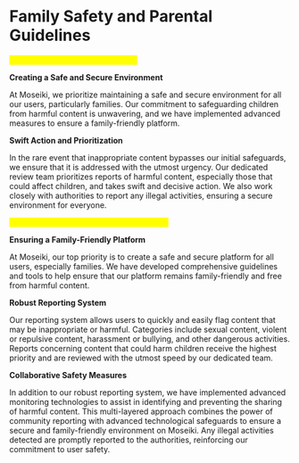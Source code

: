 # Family Safety and Parental Guidelines

<mark style="color:yellow;">**Version 1: Emphasis on AI Control**</mark>

**Creating a Safe and Secure Environment**

At Moseiki, we prioritize maintaining a safe and secure environment for all our users, particularly families. Our commitment to safeguarding children from harmful content is unwavering, and we have implemented advanced measures to ensure a family-friendly platform.

**Swift Action and Prioritization**

In the rare event that inappropriate content bypasses our initial safeguards, we ensure that it is addressed with the utmost urgency. Our dedicated review team prioritizes reports of harmful content, especially those that could affect children, and takes swift and decisive action. We also work closely with authorities to report any illegal activities, ensuring a secure environment for everyone.

<mark style="color:yellow;">**Version 2: Emphasis on Reporting System**</mark>

**Ensuring a Family-Friendly Platform**

At Moseiki, our top priority is to create a safe and secure platform for all users, especially families. We have developed comprehensive guidelines and tools to help ensure that our platform remains family-friendly and free from harmful content.

**Robust Reporting System**

Our reporting system allows users to quickly and easily flag content that may be inappropriate or harmful. Categories include sexual content, violent or repulsive content, harassment or bullying, and other dangerous activities. Reports concerning content that could harm children receive the highest priority and are reviewed with the utmost speed by our dedicated team.

**Collaborative Safety Measures**

In addition to our robust reporting system, we have implemented advanced monitoring technologies to assist in identifying and preventing the sharing of harmful content. This multi-layered approach combines the power of community reporting with advanced technological safeguards to ensure a secure and family-friendly environment on Moseiki. Any illegal activities detected are promptly reported to the authorities, reinforcing our commitment to user safety.

